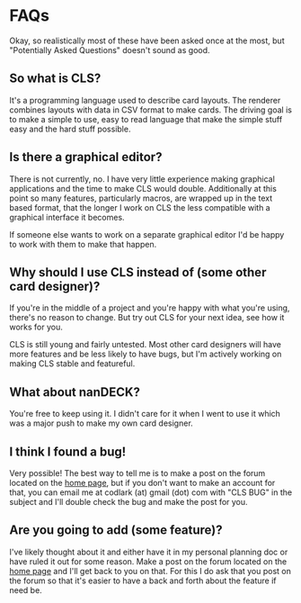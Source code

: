 # FAQs

Okay, so realistically most of these have been asked once at the most, but "Potentially Asked Questions" doesn't sound as good.

## So what is CLS?
It's a programming language used to describe card layouts. The renderer combines layouts with data in CSV format to make cards. The driving goal is to make a simple to use, easy to read language that make the simple stuff easy and the hard stuff possible.

## Is there a graphical editor?
There is not currently, no. I have very little experience making graphical applications and the time to make CLS would double. Additionally at this point so many features, particularly macros, are wrapped up in the text based format, that the longer I work on CLS the less compatible with a graphical interface it becomes.

If someone else wants to work on a separate graphical editor I'd be happy to work with them to make that happen.

## Why should I use CLS instead of (some other card designer)?
If you're in the middle of a project and you're happy with what you're using, there's no reason to change. But try out CLS for your next idea, see how it works for you.

CLS is still young and fairly untested. Most other card designers will have more features and be less likely to have bugs, but I'm actively working on making CLS stable and featureful.

## What about nanDECK?
You're free to keep using it. I didn't care for it when I went to use it which was a major push to make my own card designer.

## I think I found a bug!
Very possible! The best way to tell me is to make a post on the forum located on the [home page](https://codlark.itch.io/cls), but if you don't want to make an account for that, you can email me at codlark (at) gmail (dot) com with "CLS BUG" in the subject and I'll double check the bug and make the post for you.

## Are you going to add (some feature)?
I've likely thought about it and either have it in my personal planning doc or have ruled it out for some reason. Make a post on the forum located on the [home page](https://codlark.itch.io/cls) and I'll get back to you on that. For this I do ask that you post on the forum so that it's easier to have a back and forth about the feature if need be.

